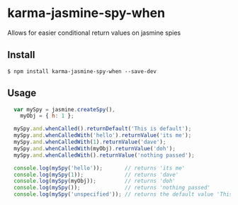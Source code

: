 # karma-jasmine-spy-when

Allows for easier conditional return values on jasmine spies

## Install

```
$ npm install karma-jasmine-spy-when --save-dev
```

## Usage

```js
  var mySpy = jasmine.createSpy(),
    myObj = { h: 1 };

  mySpy.and.whenCalled().returnDefault('This is default');
  mySpy.and.whenCalledWith('hello').returnValue('its me');
  mySpy.and.whenCalledWith(1).returnValue('dave');
  mySpy.and.whenCalledWith(myObj).returnValue('doh');
  mySpy.and.whenCalledWith().returnValue('nothing passed');

  console.log(mySpy('hello'));       // returns 'its me'
  console.log(mySpy(1));             // returns 'dave'
  console.log(mySpy(myObj));         // returns 'doh'
  console.log(mySpy());              // returns 'nothing passed'
  console.log(mySpy('unspecified')); // returns the default value 'This is default'
```